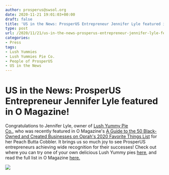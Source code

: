 ```yaml
---
author: prosperus@swsol.org
date: 2020-11-21 19:01:03+00:00
draft: false
title: 'US in the News: ProsperUS Entrepreneur Jennifer Lyle featured in O Magazine!'
type: post
url: /2020/11/21/us-in-the-news-prosperus-entrepreneur-jennifer-lyle-featured-in-o-magazine/
categories:
- Press
tags:
- Lush Yummies
- Lush Yummies Pie Co.
- People of ProsperUS
- US in the News
---
```


# US in the News: ProsperUS Entrepreneur Jennifer Lyle featured in O Magazine!


Congratulations to Jennifer Lyle, owner of [Lush Yummy Pie Co.](https://www.lushyummiespie.co/), who was recently featured in O Magazine's [A Guide to the 50 Black-Owned and Created Businesses on Oprah's 2020 Favorite Things List](https://www.oprahmag.com/style/a34480587/oprah-favorite-things-2020-black-owned-businesses/?fbclid=IwAR25hhK5DNjXqbP1LAboVAUFOXSWSrvkcVVS8BgCsMI4rSq7TwBx-jCIaBs) for her Peach Butta Cobbler. It brings us so much joy to see ProsperUS entrepreneurs achieving wide recognition for their successes! Check out where you can try one of your own delicious Lush Yummy pies [here](https://www.lushyummiespie.co), and read the full list in O Magazine [here.](https://www.oprahmag.com/style/a34480587/oprah-favorite-things-2020-black-owned-businesses/?fbclid=IwAR25hhK5DNjXqbP1LAboVAUFOXSWSrvkcVVS8BgCsMI4rSq7TwBx-jCIaBs)

[![](http://localhost:1313/wp-content/uploads/2020/11/coverimageoprah-e1605984981477.jpg)
](http://localhost:1313/wp-content/uploads/2020/11/coverimageoprah-e1605984981477.jpg)
